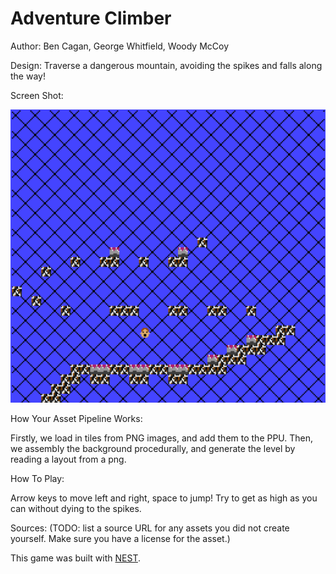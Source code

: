 # Adventure Climber

Author: Ben Cagan, George Whitfield, Woody McCoy

Design: Traverse a dangerous mountain, avoiding the spikes and falls along the way!

Screen Shot:

![Screen Shot](screenshot3.png)

How Your Asset Pipeline Works:

Firstly, we load in tiles from PNG images, and add them to the PPU. Then, we assembly the background procedurally, and generate the level by reading a layout from a png.

How To Play:

Arrow keys to move left and right, space to jump! Try to get as high as you can without dying to the spikes.

Sources: (TODO: list a source URL for any assets you did not create yourself. Make sure you have a license for the asset.)

This game was built with [NEST](NEST.md).

